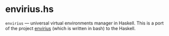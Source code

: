 envirius.hs
===========

``envirius`` — universal virtual environments manager in Haskell.
This is a port of the project [envirius](https://github.com/ekalinin/envirius)
(which is written in bash) to the Haskell.

